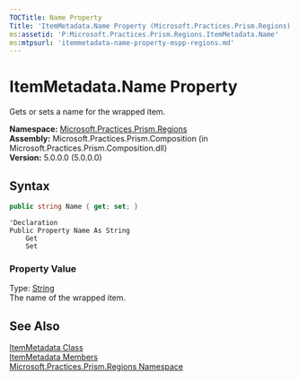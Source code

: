 ```yaml
---
TOCTitle: Name Property
Title: 'ItemMetadata.Name Property (Microsoft.Practices.Prism.Regions)'
ms:assetid: 'P:Microsoft.Practices.Prism.Regions.ItemMetadata.Name'
ms:mtpsurl: 'itemmetadata-name-property-mspp-regions.md'
---
```


# ItemMetadata.Name Property

Gets or sets a name for the wrapped item.

**Namespace:** [Microsoft.Practices.Prism.Regions](/patterns-practices/reference/mspp-regions-behaviors-namespace)  
**Assembly:** Microsoft.Practices.Prism.Composition (in Microsoft.Practices.Prism.Composition.dll)  
**Version:** 5.0.0.0 (5.0.0.0)

## Syntax
```C#
public string Name { get; set; }
```

```VB
'Declaration
Public Property Name As String
	Get
	Set
```

### Property Value

Type: [String](http://msdn.microsoft.com/en-us/library/s1wwdcbf)  
The name of the wrapped item.

## See Also

[ItemMetadata Class](/patterns-practices/reference/itemmetadata-class-mspp-regions)  
[ItemMetadata Members](/patterns-practices/reference/itemmetadata-members-mspp-regions)  
[Microsoft.Practices.Prism.Regions Namespace](/patterns-practices/reference/mspp-regions-behaviors-namespace)  